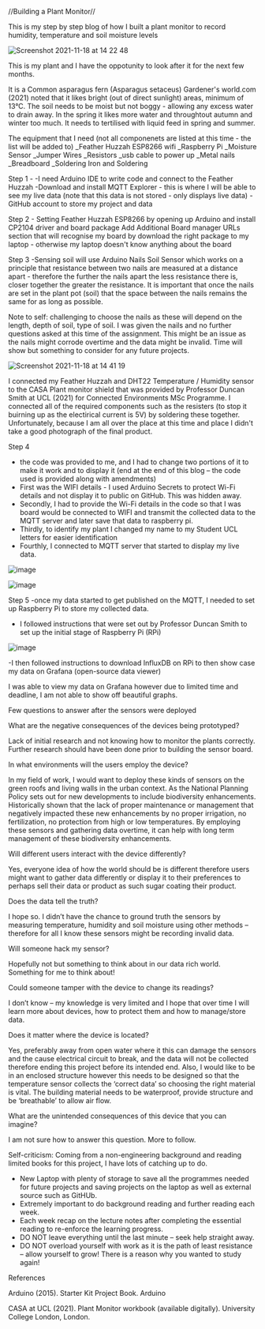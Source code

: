 //Building a Plant Monitor//

This is my step by step blog of how I built a plant monitor to record humidity, temperature and soil moisture levels


![Screenshot 2021-11-18 at 14 22 48](https://user-images.githubusercontent.com/93122551/142433200-2e206222-e709-4d8d-af70-6dbaa67e9d7d.png)


This is my plant and I have the oppotunity to look after it for the next few months. 

It is a Common asparagus fern (Asparagus setaceus) Gardener's world.com (2021) noted that it likes bright (out of direct sunlight) areas, minimum of 13°C. The soil needs to be moist but not boggy - allowing any excess water to drain away. In the spring it likes more water and throughtout autumn and winter too much. It needs to tertilised with liquid feed in spring and summer. 
 
  
  The equipment that I need (not all componenets are listed at this time - the list will be added to)
  _Feather Huzzah ESP8266 wifi
  _Raspberry Pi 
  _Moisture Sensor 
  _Jumper Wires 
  _Resistors 
  _usb cable to power up 
  _Metal nails 
  _Breadboard
  _Soldering Iron and Soldering 

Step 1 -
-I need Arduino IDE to write code and connect to the Feather Huzzah
-Download and install MQTT Explorer - this is where I will be able to see my live data (note that this data is not stored - only displays live data) 
-GitHub account to store my project and data 

Step 2 -
Setting Feather Huzzah ESP8266 by opening up Arduino and install CP2104 driver and board package 
Add Additional Board manager URLs section that will recognise my board by download the right package to my laptop - otherwise my laptop doesn't know anything about the board

Step 3
-Sensing soil will use Arduino Nails Soil Sensor which works on a principle that resistance between two nails are measured at a distance apart - therefore the further the nails apart the less resistance there is, closer together the greater the resistance. It is important that once the nails are set in the plant pot (soil) that the space between the nails remains the same for as long as possible. 

Note to self: challenging to choose the nails as these will depend on the length, depth of soil, type of soil. I was given the nails and no further questions asked at this time of the assignment. This might be an issue as the nails might corrode overtime and the data might be invalid. Time will show but something to consider for any future projects.


![Screenshot 2021-11-18 at 14 41 19](https://user-images.githubusercontent.com/93122551/142436532-fc4bcd4c-b1af-4b48-ae25-169c1a482b8a.png)

I connected my Feather Huzzah and DHT22 Temperature / Humidity sensor to the CASA Plant monitor shield that was provided by Professor Duncan Smith at UCL (2021) for Connected Environments MSc Programme. I connected all of the required components such as the resisters (to stop it buirning up as the electirical current is 5V) by soldering these together. Unfortunately, because I am all over the place at this time and place I didn't take a good photograph of the final product. 


Step 4
- the code was provided to me, and I had to change two portions of it to make it work and to display it (end at the end of this blog – the code used is provided along with amendments)
- First was the WIFI details - I used Arduino Secrets to protect Wi-Fi details and not display it to public on GitHub. This was hidden away. 
- Secondly, I had to provide the Wi-Fi details in the code so that I was board would be connected to WIFI and transmit the collected data to the MQTT server and later save that data to raspberry pi. 
- Thirdly, to identify my plant I changed my name to my Student UCL letters for easier identification
- Fourthly, I connected to MQTT server that started to display my live data.

![image](https://user-images.githubusercontent.com/93122551/142456208-4ea6c2d2-420e-41f0-ba90-7edba853a985.png)

![image](https://user-images.githubusercontent.com/93122551/142456247-9cff6719-2280-4a20-9dc6-588e464eee55.png)


Step 5
-once my data started to get published on the MQTT, I needed to set up Raspberry Pi to store my collected data. 
- I followed instructions that were set out by Professor Duncan Smith to set up the initial stage of Raspberry Pi (RPi)

![image](https://user-images.githubusercontent.com/93122551/142456282-101764a3-7db0-4450-a12c-b59d245568d9.png)


-I then followed instructions to download InfluxDB on RPi to then show case my data on Grafana (open-source data viewer) 

I was able to view my data on Grafana however due to limited time and deadline, I am not able to show off beautiful graphs. 


Few questions to answer after the sensors were deployed

What are the negative consequences of the devices being prototyped? 

Lack of initial research and not knowing how to monitor the plants correctly. Further research should have been done prior to building the sensor board. 

In what environments will the users employ the device?

In my field of work, I would want to deploy these kinds of sensors on the green roofs and living walls in the urban context. As the National Planning Policy sets out for new developments to include biodiversity enhancements. Historically shown that the lack of proper maintenance or management that negatively impacted these new enhancements by no proper irrigation, no fertilization, no protection from high or low temperatures. By employing these sensors and gathering data overtime, it can help with long term management of these biodiversity enhancements. 

Will different users interact with the device differently? 

Yes, everyone idea of how the world should be is different therefore users might want to gather data differently or display it to their preferences to perhaps sell their data or product as such sugar coating their product. 

Does the data tell the truth?

I hope so. I didn’t have the chance to ground truth the sensors by measuring temperature, humidity and soil moisture using other methods – therefore for all I know these sensors might be recording invalid data. 

Will someone hack my sensor? 

Hopefully not but something to think about in our data rich world. Something for me to think about!

Could someone tamper with the device to change its readings? 

I don’t know – my knowledge is very limited and I hope that over time I will learn more about devices, how to protect them and how to manage/store data. 

Does it matter where the device is located? 

Yes, preferably away from open water where it this can damage the sensors and the cause electrical circuit to break, and the data will not be collected therefore ending this project before its intended end. 
Also, I would like to be in an enclosed structure however this needs to be designed so that the temperature sensor collects the ‘correct data’ so choosing the right material is vital. The building material needs to be waterproof, provide structure and be ‘breathable’ to allow air flow. 

What are the unintended consequences of this device that you can imagine?

I am not sure how to answer this question. More to follow.


Self-criticism: Coming from a non-engineering background and reading limited books for this project, I have lots of catching up to do. 
-	New Laptop with plenty of storage to save all the programmes needed for future projects and saving projects on the laptop as well as external source such as GitHUb. 
-	Extremely important to do background reading and further reading each week. 
-	Each week recap on the lecture notes after completing the essential reading to re-enforce the learning progress.
-	DO NOT leave everything until the last minute – seek help straight away. 
-	DO NOT overload yourself with work as it is the path of least resistance – allow yourself to grow! There is a reason why you wanted to study again!


References 

Arduino (2015). Starter Kit Project Book. Arduino 

CASA at UCL (2021). Plant Monitor workbook (available digitally). University College London, London.

